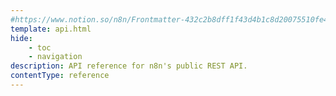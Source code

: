 ```yaml
---
#https://www.notion.so/n8n/Frontmatter-432c2b8dff1f43d4b1c8d20075510fe4
template: api.html
hide:
    - toc
    - navigation
description: API reference for n8n's public REST API.
contentType: reference
---
```



<redoc
  spec-url="/api/v1/openapi.yml"
  disable-search
  hide-hostname
  theme='{
    "typography": {
      "fontSize": "14px",
      "lineHeight": "1.2em",
      "fontFamily": "\"Open sans\", Helvetica, sans-serif",
      "headings": {
        "fontFamily": "\"Open sans\", Helvetica, sans-serif"
      }
    },
    "sidebar": {
      "backgroundColor": "#eaeaea",
      "width": "280px",
    }
  }' />
<script src="https://cdn.redoc.ly/redoc/latest/bundles/redoc.standalone.js"> </script>
